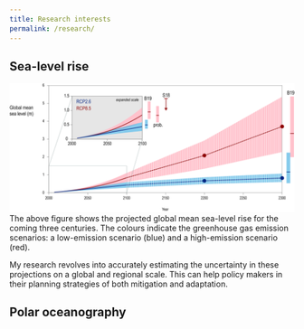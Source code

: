```yaml
---
title: Research interests
permalink: /research/
---
```



## Sea-level rise

![SROCC Fig 4.2](/assets/IPCC-SROCC-CH_4_2.jpg "SROCC Fig 4.2")
The above figure shows the projected global mean sea-level rise for the coming three centuries. The colours indicate the greenhouse gas emission scenarios: a low-emission scenario (blue) and a high-emission scenario (red).

My research revolves into accurately estimating the uncertainty in these projections on a global and regional scale. This can help policy makers in their planning strategies of both mitigation and adaptation. 

## Polar oceanography


